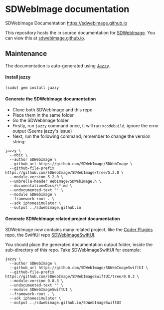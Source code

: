 # SDWebImage documentation
SDWebImage Documentation https://sdwebimage.github.io

This repository hosts the in source documentation for [SDWebImage](https://github.com/SDWebImage/SDWebImage). You can view this at [sdwebimage.github.io](https://sdwebimage.github.io).

## Maintenance

The documentation is auto-generated using [Jazzy](https://github.com/realm/jazzy).

#### Install jazzy

```
[sudo] gem install jazzy
```

#### Generate the SDWebImage documentation

+ Clone both SDWebImage and this repo
+ Place them in the same folder
+ Go the SDWebImage folder
+ Firstly, run `jazzy` command once, it will run `xcodebuild`, ignore the error output (Seems jazzy's issue)
+ Next, run the following command, remember to change the version string:

```
jazzy \
  --objc \
  --author SDWebImage \
  --github_url https://github.com/SDWebImage/SDWebImage \
  --github-file-prefix https://github.com/SDWebImage/SDWebImage/tree/5.2.0 \
  --module-version 5.2.0 \
  --umbrella-header WebImage/SDWebImage.h \
  --documentation=Docs/\*.md \
  --undocumented-text "" \
  --module SDWebImage \
  --framework-root . \
  --sdk iphonesimulator \
  --output ../sdwebimage.github.io
```

#### Generate SDWebImage related project documentation

SDWebImage now contains many related project, like the [Coder Plugins](https://github.com/SDWebImage/SDWebImage/wiki/Coder-Plugin-List) repo, the SwiftUI repo [SDWebImageSwiftUI](https://github.com/SDWebImage/SDWebImageSwiftUI).

You should place the generated documentation output folder, inside the sub-directory of this repo. Take SDWebImageSwiftUI for example:

```
jazzy \
  --author SDWebImage \
  --github_url https://github.com/SDWebImage/SDWebImageSwiftUI \
  --github-file-prefix https://github.com/SDWebImage/SDWebImageSwiftUI/tree/0.8.3 \
  --module-version 0.8.3 \
  --undocumented-text "" \
  --module SDWebImageSwiftUI \
  --framework-root . \
  --sdk iphonesimulator \
  --output ../sdwebimage.github.io/SDWebImageSwiftUI
```